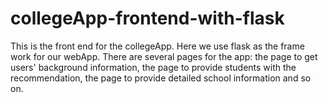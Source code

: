 # collegeApp-frontend-with-flask
This is the front end for the collegeApp.
Here we use flask as the frame work for our webApp.
There are several pages for the app: the page to get users' background information, the page to provide students with the recommendation, the page to provide detailed school information and so on.
